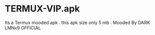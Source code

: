 # TERMUX-VIP.apk
Its a Termux mooded apk . this apk size only 5 mb . Mooded By DARK LMNx9 OFFICIAL 
